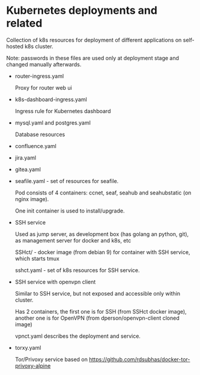 Kubernetes deployments and related
==================================

Collection of k8s resources for deployment of different applications on self-hosted k8s cluster.

Note: passwords in these files are used only at deployment stage and changed manually afterwards.

* router-ingress.yaml

  Proxy for router web ui

* k8s-dashboard-ingress.yaml

  Ingress rule for Kubernetes dashboard

* mysql.yaml and postgres.yaml

  Database resources

* confluence.yaml
* jira.yaml
* gitea.yaml
* seafile.yaml - set of resources for seafile.

  Pod consists of 4 containers: ccnet, seaf, seahub and seahubstatic (on nginx image).

  One init container is used to install/upgrade.

* SSH service

  Used as jump server, as development box (has golang an python, git), as management server for docker and k8s, etc

  SSHct/ - docker image (from debian 9) for container with SSH service, which starts tmux

  sshct.yaml - set of k8s resources for SSH service.

* SSH service with openvpn client

  Similar to SSH service, but not exposed and accessible only within cluster.

  Has 2 containers, the first one is for SSH (from SSHct docker image), another one is for OpenVPN (from dperson/openvpn-client cloned image)

  vpnct.yaml describes the deployment and service.

* torxy.yaml

  Tor/Privoxy service based on https://github.com/rdsubhas/docker-tor-privoxy-alpine

